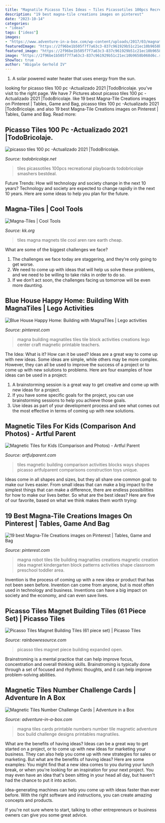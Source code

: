 ```yaml
---
title: "Magnatile Picasso Tiles Ideas ~ Tiles Picassotiles 100pcs Recreational Playboards Todobricolaje Smashers Bestdeal"
description: "19 best magna-tile creations images on pinterest"
date: "2023-10-14"
categories:
- "ideas"
tags: ["ideas"]
images:
- "https://www.adventure-in-a-box.com/wp-content/uploads/2017/03/magnatiles-free-printable-number-cards.jpg"
featuredImage: "https://2f96be1b505f7f7a63c3-837c961929b51c21ec10b9658b068d6c.ssl.cf2.rackcdn.com/products/078478i02.jpg"
featured_image: "https://2f96be1b505f7f7a63c3-837c961929b51c21ec10b9658b068d6c.ssl.cf2.rackcdn.com/products/078478i02.jpg"
image: "https://2f96be1b505f7f7a63c3-837c961929b51c21ec10b9658b068d6c.ssl.cf2.rackcdn.com/products/078478i02.jpg"
ShowToc: true
author: "Abigale Gerhold IV"
---
```



1. A solar powered water heater that uses energy from the sun.

	

		
looking for picasso tiles 100 pc -Actualizado 2021 |TodoBricolaje. you've visit to the right page. We have 7 Pictures about picasso tiles 100 pc -Actualizado 2021 |TodoBricolaje. like 19 best Magna-Tile Creations images on Pinterest | Tables, Game and Bag, picasso tiles 100 pc -Actualizado 2021 |TodoBricolaje. and also 19 best Magna-Tile Creations images on Pinterest | Tables, Game and Bag. Read more:
		
    
## Picasso Tiles 100 Pc -Actualizado 2021 |TodoBricolaje.

<img loading=lazy src="https://todobricolaje.net/wp-content/uploads/2020/05/picasso-tiles-100-pc-scaled.jpg" onerror="this.onerror=null;this.src='https://tse4.mm.bing.net/th?id=OIP.gSKVXheUAAbsG9YeepIgIgHaHa&amp;pid=15.1';" alt="picasso tiles 100 pc -Actualizado 2021 |TodoBricolaje.">

_Source: todobricolaje.net_

>tiles picassotiles 100pcs recreational playboards todobricolaje smashers bestdeal. 

	

Future Trends: How will technology and society change in the next 10 years?
Technology and society are expected to change rapidly in the next 10 years. Here are some ideas to help you plan for the future.

    
## Magna-Tiles | Cool Tools

<img loading=lazy src="http://kk.org/wp-content/archiveimages/magnatile3sm.jpg" onerror="this.onerror=null;this.src='https://tse3.mm.bing.net/th?id=OIP.itM7GK-utyc6Vgiu4PuptwAAAA&amp;pid=15.1';" alt="Magna-Tiles | Cool Tools">

_Source: kk.org_

>tiles magna magnets tile cool aren rare earth cheap. 

	

What are some of the biggest challenges we face?
1. The challenges we face today are staggering, and they’re only going to get worse.
2. We need to come up with ideas that will help us solve these problems, and we need to be willing to take risks in order to do so.
3. If we don’t act soon, the challenges facing us tomorrow will be even more daunting.

    
## Blue House Happy Home: Building With MagnaTiles | Lego Activities

<img loading=lazy src="https://i.pinimg.com/originals/0e/ce/e8/0ecee8254f97973eedf0528b554acaeb.jpg" onerror="this.onerror=null;this.src='https://tse2.mm.bing.net/th?id=OIP.DHDBaAvZUuZEJLwZ9suTPAHaLG&amp;pid=15.1';" alt="Blue House Happy Home: Building with MagnaTiles | Lego activities">

_Source: pinterest.com_

>magna building magnatiles tiles tile block activities creations lego center craft magnetic printable teachers. 

	

The Idea: What is it? How can it be used?
Ideas are a great way to come up with new ideas. Some ideas are simple, while others may be more complex. However, they can all be used to improve the success of a project or to come up with new solutions to problems. Here are four examples of how ideas can be used in a project: 
1. A brainstorming session is a great way to get creative and come up with new ideas for a project.
2. If you have some specific goals for the project, you can use brainstorming sessions to help you achieve those goals.
3. Use ideas as part of your development process and see what comes out the most effective in terms of coming up with new solutions.

    
## Magnetic Tiles For Kids (Comparison And Photos) - Artful Parent

<img loading=lazy src="http://artfulparent.com/wp-content/uploads/2014/07/Magnetic-Tiles-for-Kids-10.jpg" onerror="this.onerror=null;this.src='https://tse1.mm.bing.net/th?id=OIP.f_8efjcrmLwE12-420O6lAHaLJ&amp;pid=15.1';" alt="Magnetic Tiles for Kids (Comparison and Photos) - Artful Parent">

_Source: artfulparent.com_

>tiles magnetic building comparison activities blocks ways shapes picasso artfulparent comparisons construction toys unique. 

	

Ideas come in all shapes and sizes, but they all share one common goal: to make our lives easier. From small ideas that can make a big impact to the simplest things that can make a difference, there are endless possibilities for how to make our lives better. So what are the best ideas? Here are five of our favorite, based on what we think makes them worth trying: 

    
## 19 Best Magna-Tile Creations Images On Pinterest | Tables, Game And Bag

<img loading=lazy src="https://i.pinimg.com/736x/b9/3f/4d/b93f4d8180317a44c6ab2ce5b9e6e557--robot-crafts-tile-patterns.jpg" onerror="this.onerror=null;this.src='https://tse2.mm.bing.net/th?id=OIP.4ALY9waLls4vNHLYzuLf0QHaJ4&amp;pid=15.1';" alt="19 best Magna-Tile Creations images on Pinterest | Tables, Game and Bag">

_Source: pinterest.com_

>magna robot tiles tile building magnatiles creations magnetic creation idea magnet kindergarten block patterns activities shape classroom preschool toddler area. 

	

Invention is the process of coming up with a new idea or product that has not been seen before. Invention can come from anyone, but is most often used in technology and business. Inventions can have a big impact on society and the economy, and can even save lives.

    
## Picasso Tiles Magnet Building Tiles (61 Piece Set) | Picasso Tiles

<img loading=lazy src="https://2f96be1b505f7f7a63c3-837c961929b51c21ec10b9658b068d6c.ssl.cf2.rackcdn.com/products/078478i02.jpg" onerror="this.onerror=null;this.src='https://tse2.mm.bing.net/th?id=OIP.N0TQFr5s5xLDU8ioLXN_kAHaHa&amp;pid=15.1';" alt="Picasso Tiles Magnet Building Tiles (61 piece set) | Picasso Tiles">

_Source: rainbowresource.com_

>picasso tiles magnet piece building expanded open. 

	

Brainstroming is a mental practice that can help improve focus, concentration and overall thinking skills. Brainstroming is typically done through a set of focused and rhythmic thoughts, and it can help improve problem-solving abilities.

    
## Magnetic Tiles Number Challenge Cards | Adventure In A Box

<img loading=lazy src="https://www.adventure-in-a-box.com/wp-content/uploads/2017/03/magnatiles-free-printable-number-cards.jpg" onerror="this.onerror=null;this.src='https://tse4.mm.bing.net/th?id=OIP.oddp83cea3s8spQs7CShMgHaDb&amp;pid=15.1';" alt="Magnetic Tiles Number Challenge Cards | Adventure in a Box">

_Source: adventure-in-a-box.com_

>magna tiles cards printable numbers number tile magnetic adventure box build challenge designs printables magnatiles. 

	

What are the benefits of having ideas?
Ideas can be a great way to get started on a project, or to come up with new ideas for marketing your business. They can also help you come up with new strategies for sales or marketing. But what are the benefits of having ideas? Here are some examples: 
You might find that a new idea comes to you during your lunch break, or when you're looking for an inspiration for your next project. You may even have an idea that's been sitting in your head all day, but haven't had the chance to put it into action. 

idea-generating machines can help you come up with ideas faster than ever before. With the right software and instructions, you can create amazing concepts and products. 

If you're not sure where to start, talking to other entrepreneurs or business owners can give you some great advice.

